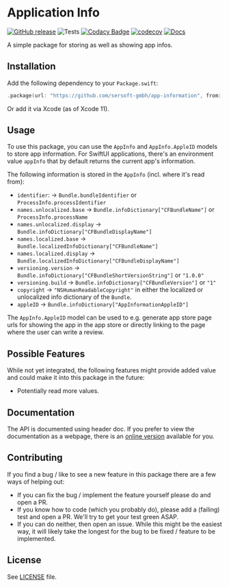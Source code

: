 # Application Info

[![GitHub release](https://img.shields.io/github/release/sersoft-gmbh/app-information.svg?style=flat)](https://github.com/sersoft-gmbh/app-information/releases/latest)
![Tests](https://github.com/sersoft-gmbh/app-information/workflows/Tests/badge.svg)
[![Codacy Badge](https://app.codacy.com/project/badge/Grade/020ff9462b534d5fb12c128c7f547ebd)](https://www.codacy.com/gh/sersoft-gmbh/app-information/dashboard?utm_source=github.com&amp;utm_medium=referral&amp;utm_content=sersoft-gmbh/app-information&amp;utm_campaign=Badge_Grade)
[![codecov](https://codecov.io/gh/sersoft-gmbh/app-information/branch/main/graph/badge.svg?token=YG42CV07HM)](https://codecov.io/gh/sersoft-gmbh/app-information)
[![Docs](https://img.shields.io/badge/-documentation-informational)](https://sersoft-gmbh.github.io/app-information)

A simple package for storing as well as showing app infos.

## Installation

Add the following dependency to your `Package.swift`:
```swift
.package(url: "https://github.com/sersoft-gmbh/app-information", from: "1.0.0"),
```

Or add it via Xcode (as of Xcode 11).

## Usage

To use this package, you can use the `AppInfo` and `AppInfo.AppleID` models to store app information.
For SwiftUI applications, there's an environment value `appInfo` that by default returns the current app's information.

The following information is stored in the `AppInfo` (incl. where it's read from):

-   `identifier`: -> `Bundle.bundleIdentifier` or `ProcessInfo.processIdentifier`
-   `names.unlocalized.base` -> `Bundle.infoDictionary["CFBundleName"]` or `ProcessInfo.processName`
-   `names.unlocalized.display` -> `Bundle.infoDictionary["CFBundleDisplayName"]`
-   `names.localized.base` -> `Bundle.localizedInfoDictionary["CFBundleName"]`
-   `names.localized.display` -> `Bundle.localizedInfoDictionary["CFBundleDisplayName"]`
-   `versioning.version` -> `Bundle.infoDictionary["CFBundleShortVersionString"]` or `"1.0.0"`
-   `versioning.build` -> `Bundle.infoDictionary["CFBundleVersion"]` or `"1"`
-   `copyright` -> `"NSHumanReadableCopyright"` in either the localized or unlocalized info dictionary of the `Bundle`.
-   `appleID` -> `Bundle.infoDictionary["AppInformationAppleID"]`

The `AppInfo.AppleID` model can be used to e.g. generate app store page urls for showing the app in the app store or directly linking to the page where the user can write a review.

## Possible Features

While not yet integrated, the following features might provide added value and could make it into this package in the future:

-   Potentially read more values.

## Documentation

The API is documented using header doc. If you prefer to view the documentation as a webpage, there is an [online version](https://sersoft-gmbh.github.io/app-information) available for you.

## Contributing

If you find a bug / like to see a new feature in this package there are a few ways of helping out:

-   If you can fix the bug / implement the feature yourself please do and open a PR.
-   If you know how to code (which you probably do), please add a (failing) test and open a PR. We'll try to get your test green ASAP.
-   If you can do neither, then open an issue. While this might be the easiest way, it will likely take the longest for the bug to be fixed / feature to be implemented.

## License

See [LICENSE](./LICENSE) file.
